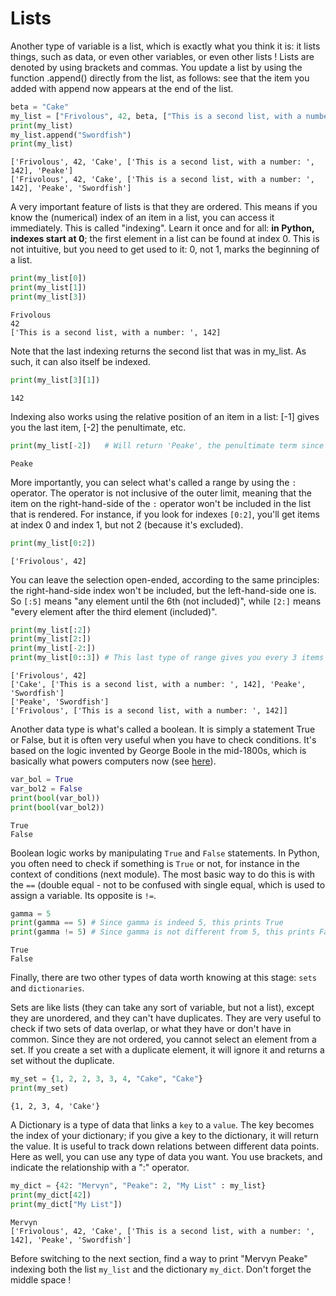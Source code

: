 # Lists

Another type of variable is a list, which is exactly what you think it is: it lists things, such as data, or even other variables, or even other lists ! Lists are denoted by using brackets and commas. You update a list by using the function .append() directly from the list, as follows: see that the item you added with append now appears at the end of the list.


```python
beta = "Cake"
my_list = ["Frivolous", 42, beta, ["This is a second list, with a number: ", 142], "Peake"]
print(my_list)
my_list.append("Swordfish")
print(my_list)
```

    ['Frivolous', 42, 'Cake', ['This is a second list, with a number: ', 142], 'Peake']
    ['Frivolous', 42, 'Cake', ['This is a second list, with a number: ', 142], 'Peake', 'Swordfish']


A very important feature of lists is that they are ordered. This means if you know the (numerical) index of an item in a list, you can access it immediately. This is called "indexing".
Learn it once and for all: <b>in Python, indexes start at 0</b>; the first element in a list can be found at index 0. This is not intuitive, but you need to get used to it: 0, not 1, marks the beginning of a list.


```python
print(my_list[0])
print(my_list[1])
print(my_list[3])
```

    Frivolous
    42
    ['This is a second list, with a number: ', 142]


Note that the last indexing returns the second list that was in my_list. As such, it can also itself be indexed.


```python
print(my_list[3][1])
```

    142


Indexing also works using the relative position of an item in a list: [-1] gives you the last item, [-2] the penultimate, etc.


```python
print(my_list[-2])   # Will return 'Peake', the penultimate term since we added 'Swordfish' as last term
```

    Peake


More importantly, you can select what's called a range by using the <code>:</code> operator. The operator is not inclusive of the outer limit, meaning that the item on the right-hand-side of the  <code>:</code> operator won't be included in the list that is rendered. For instance, if you look for indexes  <code>[0:2]</code>, you'll get items at index 0 and index 1, but not 2 (because it's excluded).


```python
print(my_list[0:2])
```

    ['Frivolous', 42]


You can leave the selection open-ended, according to the same principles: the right-hand-side index won't be included, but the left-hand-side one is. So <code>[:5]</code> means "any element until the 6th (not included)", while <code>[2:]</code> means "every element after the third element (included)".


```python
print(my_list[:2])
print(my_list[2:])
print(my_list[-2:])
print(my_list[0::3]) # This last type of range gives you every 3 items starting from 0 
```

    ['Frivolous', 42]
    ['Cake', ['This is a second list, with a number: ', 142], 'Peake', 'Swordfish']
    ['Peake', 'Swordfish']
    ['Frivolous', ['This is a second list, with a number: ', 142]]


Another data type is what's called a boolean. It is simply a statement True or False, but it is often very useful when you have to check conditions. It's based on the logic invented by George Boole in the mid-1800s, which is basically what powers computers now (see <a href="https://computer.howstuffworks.com/boolean.htm">here</a>).


```python
var_bol = True
var_bol2 = False
print(bool(var_bol))
print(bool(var_bol2))
```

    True
    False


Boolean logic works by manipulating <code>True</code> and <code>False</code> statements. In Python, you often need to check if something is <code>True</code> or not, for instance in the context of conditions (next module). The most basic way to do this is with the <code>==</code> (double equal - not to be confused with single equal, which is used to assign a variable. Its opposite is <code>!=</code>.


```python
gamma = 5
print(gamma == 5) # Since gamma is indeed 5, this prints True
print(gamma != 5) # Since gamma is not different from 5, this prints False
```

    True
    False


Finally, there are two other types of data worth knowing at this stage: `sets` and `dictionaries`. 

Sets are like lists (they can take any sort of variable, but not a list), except they are unordered, and they can't have duplicates. They are very useful to check if two sets of data overlap, or what they have or don't have in common. Since they are not ordered, you cannot select an element from a set. If you create a set with a duplicate element, it will ignore it and returns a set without the duplicate.


```python
my_set = {1, 2, 2, 3, 3, 4, "Cake", "Cake"}
print(my_set)
```

    {1, 2, 3, 4, 'Cake'}


A Dictionary is a type of data that links a `key` to a `value`. The key becomes the index of your dictionary; if you give a key to the dictionary, it will return the value. It is useful to track down relations between different data points. Here as well, you can use any type of data you want. You use brackets, and indicate the relationship with a ":" operator.


```python
my_dict = {42: "Mervyn", "Peake": 2, "My List" : my_list}
print(my_dict[42])
print(my_dict["My List"])
```

    Mervyn
    ['Frivolous', 42, 'Cake', ['This is a second list, with a number: ', 142], 'Peake', 'Swordfish']


Before switching to the next section, find a way to print "Mervyn Peake" indexing both the list 
`my_list` and the dictionary `my_dict`. Don't forget the middle space !
